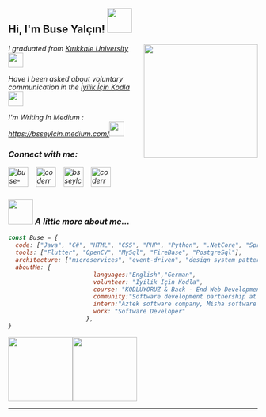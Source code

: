 <h2> Hi, I'm Buse Yalçın! <img src="https://media.giphy.com/media/mGcNjsfWAjY5AEZNw6/giphy.gif" width="50"></h2>
<img align='right' src="https://media.giphy.com/media/ieyl9zmCjO4b4t6qoY/giphy.gif" width="230">
<p><em>I graduated from <a href="https://kku.edu.tr/Anasayfa">Kırıkkale University</a><img src="https://media.giphy.com/media/fYSnHlufseco8Fh93Z/giphy.gif" width="30"></br>
  
Have I been asked about voluntary communication in the  <a href="https://www.iyilikicinkodla.com/">İyilik İçin Kodla</a><img src="https://media.giphy.com/media/WUlplcMpOCEmTGBtBW/giphy.gif" width="30"> 

I'm Writing In Medium : <a href="https://www.thoughtworks.com"></a>https://bsseylcin.medium.com/<img src="https://media.giphy.com/media/WUlplcMpOCEmTGBtBW/giphy.gif" width="30"> 

<h3>Connect with me:</h3>

<p>
<a href="https://www.linkedin.com/in/buse-yal%C3%A7%C4%B1n-b41257178/" target="_blank"><img alt="buse-yal%C3%A7%C4%B1n-b41257178" src="https://raw.githubusercontent.com/rahuldkjain/github-profile-readme-generator/master/src/images/icons/Social/linked-in-alt.svg" style="height:40px; width:40px" /></a>&nbsp; &nbsp;
<a href="https://www.instagram.com/coderrwoman/" target="blank"><img alt="coderrwoman" src="https://raw.githubusercontent.com/rahuldkjain/github-profile-readme-generator/master/src/images/icons/Social/instagram.svg" style="height:40px; width:40px" /></a>&nbsp; 
&nbsp; 
<a href="https://bsseylcin.medium.com/" target="blank"><img alt="bsseylcin" src="https://raw.githubusercontent.com/rahuldkjain/github-profile-readme-generator/master/src/images/icons/Social/medium.svg" style="height:40px; width:40px" /></a>&nbsp; 
&nbsp; 
<a href="https://stackoverflow.com/users/14570742/buse-yal%c3%a7%c4%b1n" target="blank"><img alt="coderrwoman" src="https://raw.githubusercontent.com/rahuldkjain/github-profile-readme-generator/master/src/images/icons/Social/stack-overflow.svg" style="height:40px; width:40px" /></a>&nbsp; 
&nbsp; 
</p>


### <img src="https://media.giphy.com/media/VgCDAzcKvsR6OM0uWg/giphy.gif" width="50"> A little more about me...  

```javascript
const Buse = {
  code: ["Java", "C#", "HTML", "CSS", "PHP", "Python", ".NetCore", "Spring"],
  tools: ["Flutter", "OpenCV", "MySql", "FireBase", "PostgreSql"],
  architecture: ["microservices", "event-driven", "design system pattern"],
  aboutMe: {
                        languages:"English","German",
                        volunteer: "İyilik İçin Kodla", 
                        course: "KODLUYORUZ & Back - End Web Development 101 Bootcamp",
                        community:"Software development partnership at Kırkkale University",
                        intern:"Aztek software company, Misha software company, Bt Bilgi Teknolojileri",
                        work: "Software Developer"
                      },
}
```
  <img align="" height='130px' src="https://github-readme-stats.vercel.app/api?username=Buse5&hide_title=true&show_icons=true&include_all_commits=true&line_height=21&bg_color=0,EC6C6C,FFD479,FFFC79,73FA79&theme=graywhite" /><img align="" height='130px' src="https://github-readme-stats.vercel.app/api/top-langs/?username=Buse5&hide_title=true&layout=compact&bg_color=0,73FA79,73FDFF,7A81FF&theme=graywhite" />
  
---
